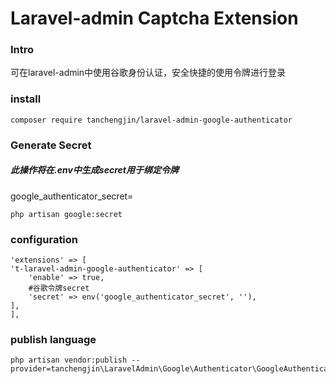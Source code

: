 Laravel-admin Captcha Extension
======
### Intro
可在laravel-admin中使用谷歌身份认证，安全快捷的使用令牌进行登录

### install
````
composer require tanchengjin/laravel-admin-google-authenticator
````

### Generate Secret 
##### 此操作将在.env中生成secret用于绑定令牌
google_authenticator_secret=
````
php artisan google:secret
````

### configuration
````
'extensions' => [
't-laravel-admin-google-authenticator' => [
    'enable' => true,
    #谷歌令牌secret
    'secret' => env('google_authenticator_secret', ''),
],
],
````

### publish language
````
php artisan vendor:publish --provider=tanchengjin\LaravelAdmin\Google\Authenticator\GoogleAuthenticatorServiceProvider
````
